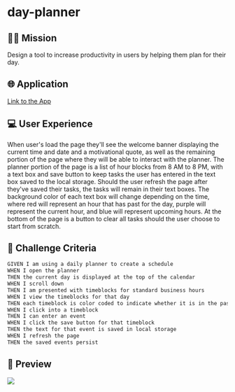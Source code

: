 # day-planner
## 👨‍💻 Mission
Design a tool to increase productivity in users by helping them plan for their day.

## 🌐 Application
<a href="https://pr1me-e1gh7.github.io/day-planner/">Link to the App</a>

## 💻 User Experience
When user's load the page they'll see the welcome banner displaying the current time and date and a motivational quote, as well as the remaining portion of the page where they will be able to interact with the planner. The planner portion of the page is a list of hour blocks from 8 AM to 8 PM, with a text box and save button to keep tasks the user has entered in the text box saved to the local storage. Should the user refresh the page after they've saved their tasks, the tasks will remain in their text boxes. The background color of each text box will change depending on the time, where red will represent an hour that has past for the day, purple will represent the current hour, and blue will represent upcoming hours. At the bottom of the page is a button to clear all tasks should the user choose to start from scratch.
## 🏁 Challenge Criteria
```md
GIVEN I am using a daily planner to create a schedule
WHEN I open the planner
THEN the current day is displayed at the top of the calendar
WHEN I scroll down
THEN I am presented with timeblocks for standard business hours
WHEN I view the timeblocks for that day
THEN each timeblock is color coded to indicate whether it is in the past, present, or future
WHEN I click into a timeblock
THEN I can enter an event
WHEN I click the save button for that timeblock
THEN the text for that event is saved in local storage
WHEN I refresh the page
THEN the saved events persist
```
## 🎨 Preview
<img src="/assets/images/day-planner-preview.gif"/>
